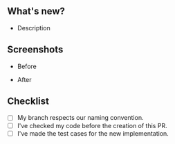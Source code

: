 ## What's new?

- Description

## Screenshots

- Before

- After

## Checklist
- [ ] My branch respects our naming convention.
- [ ] I've checked my code before the creation of this PR.
- [ ] I've made the test cases for the new implementation.
